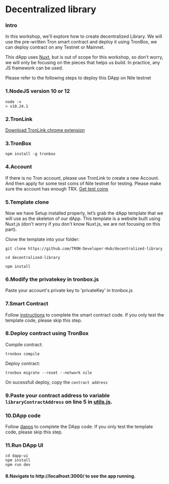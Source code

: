 # Decentralized library

### Intro
In this workshop, we'll explore how to create decentralized Library. We will use the pre-written Tron smart contract and deploy it using TronBox, we can deploy contract on any Testnet or Mainnet.

This dApp uses [Nuxt](https://nuxtjs.org/), but is out of scope for this workshop, so don't worry, we will only be focusing on the pieces that helps us build. In practice, any JS framework can be used.


Please refer to the following steps to deploy this DApp on Nile testnet
### 1.NodeJS version 10 or 12
```
node -v
> v10.24.1
```
### 2.TronLink

[Download TronLink chrome extension](https://www.tronlink.org/)

### 3.TronBox
```
npm install -g tronbox 
```

### 4.Account 
If there is no Tron account, please use TronLink to create a new Account. And then apply for some test coins of Nile testnet for testing. Please make sure the account has enough TRX. [Get test coins](https://nileex.io/join/getJoinPage)

### 5.Template clone
Now we have Setup installed properly, let’s grab the dApp template that we will use as the skeleton of our dApp. This template is a website built using Nuxt.js (don't worry if you don't know Nuxt.js, we are not focusing on this part).

Clone the template into your folder:
```
git clone https://github.com/TRON-Developer-Hub/decentralized-library

cd decentralized-library

npm install
```
### 6.Modify the privatekey in tronbox.js
Paste your account's private key to 'privateKey' in tronbox.js

### 7.Smart Contract 
Follow [instructions](./instructions.md) to complete the smart contract code. If you only test the template code, please skip this step.

### 8.Deploy contract using TronBox
Compile contract:
```
tronbox compile
```
Deploy contract:
```
tronbox migrate --reset --network nile
```
On sucessfull deploy, copy the `contract address`

### 9.Paste your contract address to variable `libraryContractAddress` on line 5 in [utils.js](./dapp-ui/plugins/utils.js).

### 10.DApp code
Follow [dapps](./dapps.md) to complete the DApp code. If you only test the template code, please skip this step.

### 11.Run DApp UI
```
cd dapp-ui
npm install
npm run dev
```

#### 8.Navigate to http://localhost:3000/ to see the app running.

